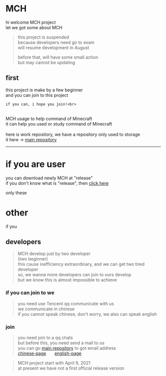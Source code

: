 # MCH
hi welcome MCH project<br>
let we got some about MCH
> this project is suspended<br>
> because developers need go to exam<br>
> will resume development in August<br>
> 
> before that, will have some small action<br>
> but may cannot be updating


## first
this project is make by a few beginner<br>
and you can join to this project<br>
```
if you can, i hope you join!<br>
```
<br>
MCH usage to help command of Minecraft<br>
it can help you used or study command of Minecraft<br>
<br>
here is work repository, we have a repository only used to storage <br>
it here -> <a href="https://github.com/andogy/MCH">main repository</a>

<hr>

# if you are user
you can download newly MCH at "release"<br>
if you don't know what is "release", then <a href="https://github.com/zhuaidadaya/MCH/releases">click here</a><br>

only these
# other
if you 
## developers
> MCH develop just by two developer<br>
> (two beginner)<br>
> this cause inefficiency extraordinary, and we can get two tired developer  
> so, we wanna more developers can join to ours develop<br>
> but we know this is almost impossible to achieve

### if you can join to we
> you need use Tencent qq communicate with us<br>
> we communicate in chinese<br>
> if you cannot speak chinese, don't worry, we also can speak english<br>
### join 
> you need join to a qq chats<br>
> but before this, you need send a mail to us<br> 
> you can go <a href="https://github.com/andogy/MCH">main repository</a> to got email address<br>
> <a href="https://github.com/andogy/MCH/blob/main/%E4%B8%AD%E6%96%87/README.md#%E5%88%B6%E4%BD%9C%E5%9B%A2%E9%98%9F">chinese-page</a> &nbsp;&nbsp;&nbsp;&nbsp;&nbsp;&nbsp;<a href="https://github.com/andogy/MCH/tree/main/English#production">english-page</a>

> MCH project start with April 9, 2021<br>
> at present we have not a first official release version<br>
